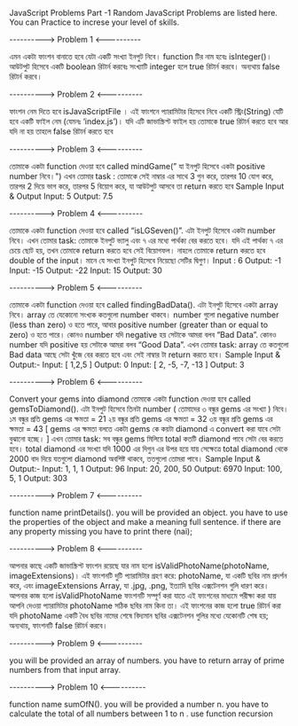 JavaScript Problems Part -1 
Random JavaScript Problems are listed here. You can Practice to increse your level of skills.

----------> Problem 1 <----------

এমন একটা ফাংশন বানাতে হবে যেটা একটি সংখ্যা ইনপুট নিবে। function টির নাম হবেঃ isInteger()। আউটপুট হিসেবে একটি boolean রিটার্ন করবেঃ সংখ্যাটি integer হলে true রিটার্ন করবে। অন্যথায় false রিটার্ন করবে।

----------> Problem 2 <----------

ফাংশন নেম দিতে হবে isJavaScriptFile । এই ফাংশনে প্যারামিটার হিসেবে নিবে একটি স্ট্রিং(String) যেটি হবে একটি ফাইল নেম (যেমনঃ ‘index.js’)। যদি এটি জাভাস্ক্রিপ্ট ফাইল হয় তোমাকে true রিটার্ন করতে হবে আর যদি না হয় তাহলে false রিটার্ন করতে হবে

----------> Problem 3 <----------

তোমাকে একটা function দেওয়া হবে called mindGame(” যা ইনপুট হিসেবে একটা positive number নিবে।") এখন তোমার task : তোমাকে সেই নাম্বার এর সাথে 3 গুন করে, তারপর 10 যোগ করে, তারপর 2 দিয়ে ভাগ করে, তারপর 5 বিয়োগ করে, যা আউটপুট আসবে তা return করতে হবে Sample Input & Output Input: 5 Output: 7.5

----------> Problem 4 <----------

তোমাকে একটা function দেওয়া হবে called “isLGSeven()”. এটা ইনপুট হিসেবে একটা number নিবে।
এখন তোমার task: তোমাকে ইনপুট ভ্যালু এবং ৭ এর মধ্যে পার্থক্য বের করতে হবে। যদি এই পার্থক্য ৭ এর চেয়ে ছোট হয়, তখন তোমাকে return করতে হবে সেই বিয়োগফল। নাহলে তোমাকে return করতে হবে double of the input। মানে যে সংখ্যা ইনপুট হিসেবে নিয়েছো সেটির দ্বিগুণ। Input : 6 Output: -1 Input: -15 Output: -22 Input: 15 Output: 30

----------> Problem 5 <----------

তোমাকে একটা function দেওয়া হবে called findingBadData(). এটা ইনপুট হিসেবে একটা array নিবে। array তে যেকোনো সংখ্যক কতগুলো number থাকবে। number গুলো negative number (less than zero) ও হতে পারে, আবার positive number (greater than or equal to zero) ও হতে পারে। কোনও number যদি negative হয় সেটাকে আমরা বলব “Bad Data”. কোনও number যদি positive হয় সেটাকে আমরা বলব “Good Data”. এখন তোমার task: array তে কতগুলো Bad data আছে সেটা খুঁজে বের করতে হবে এবং সেই নাম্বার টা return করতে হবে। Sample Input & Output:- Input: [ 1,2,5 ] Output: 0 Input: [ 2, -5, -7, -13 ] Output: 3

----------> Problem 6 <----------

Convert your gems into diamond তোমাকে একটা function দেওয়া হবে called gemsToDiamond(). এটা ইনপুট হিসেবে তিনটা number ( তোমাদের ৩ বন্ধুর gems এর সংখ্যা ) নিবে। ১ম বন্ধুর প্রতি gems এর ক্ষমতা = 21 ২য় বন্ধুর প্রতি gems এর ক্ষমতা = 32 ৩য় বন্ধুর প্রতি gems এর ক্ষমতা = 43 [ gems এর ক্ষমতা বলতে একটা gems কে কয়টা diamond এ convert করা যাবে সেটা বুঝানো হচ্ছে। ] এখন তোমার task: সব বন্ধুর gems মিলিয়ে total কতটি diamond পাবে সেটা বের করতে হবে। total diamond এর সংখ্যা যদি 1000 এর দিগুন এর উপর হয়ে যায় সেক্ষেত্রে total diamond থেকে 2000 বাদ দিয়ে যতগুলো diamond অবশিষ্ট থাকবে, ততগুলো তোমরা পাবে। Sample Input & Output:- Input: 1, 1, 1 Output: 96 Input: 20, 200, 50 Output: 6970 Input: 100, 5, 1 Output: 303

----------> Problem 7 <----------

function name printDetails(). you will be provided an object. you have to use the properties of the object and make a meaning full sentence. if there are any property missing you have to print there (nai);

----------> Problem 8 <----------

আপনার কাছে একটি জাভাস্ক্রিপ্ট ফাংশন রয়েছে যার নাম হলো isValidPhotoName(photoName, imageExtensions)। এই ফাংশনটি দুটি প্যারামিটার গ্রহণ করে: photoName, যা একটি ছবির নাম প্রদর্শন করে, এবং imageExtensions Array, যা .jpg, .png, ইত্যাদি ছবির এক্সটেনশন গুলি ধারণ করে। আপনার কাজ হলো isValidPhotoName ফাংশনটি সম্পূর্ণ করা যাতে এই ফাংশনের মাধ্যমে পরীক্ষা করা যায় আপনি দেওয়া প্যারামিটার photoName সঠিক ছবির নাম কিনা তা। এই ফাংশনের কাজ হলো true রিটার্ন করা যদি photoName একটি বৈধ ছবির নামের শেষে বিদ্যমান ছবির এক্সটেনশন গুলির মধ্যে যেকোনটি শেষ হয়; অন্যথায়, ফাংশনটি false রিটার্ন করবে।

----------> Problem 9 <----------

you will be provided an array of numbers. you have to return array of prime numbers from that input array.

----------> Problem 10 <----------

function name sumOfN(). you will be provided a number n. you have to calculate the total of all numbers between 1 to n . use function recursion